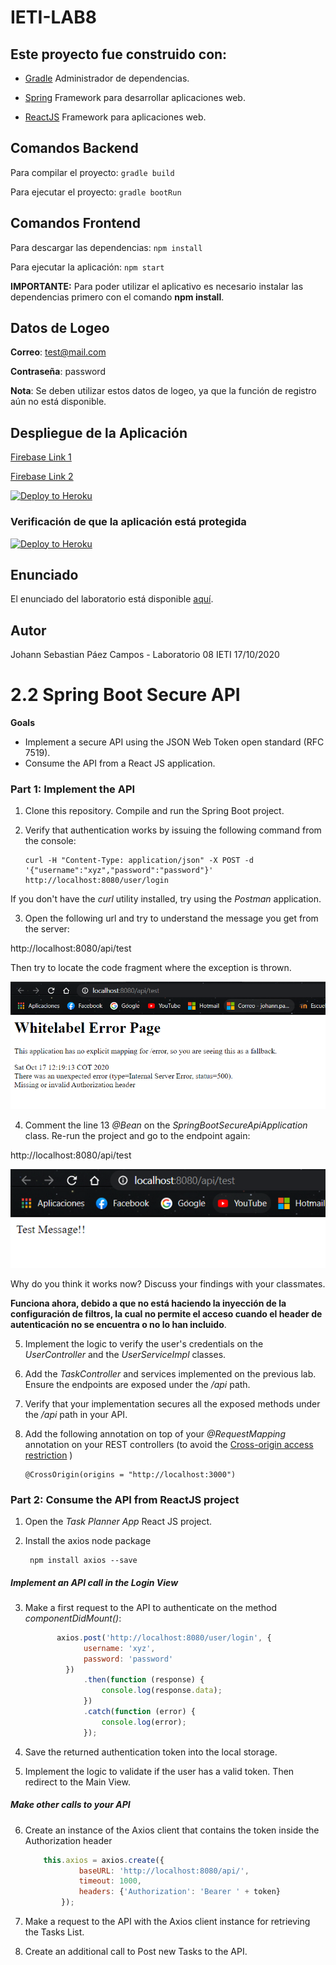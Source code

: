# IETI-LAB8



## Este proyecto fue construido con:

- [Gradle](https://gradle.org/) Administrador de dependencias.

- [Spring](https://spring.io/) Framework para desarrollar aplicaciones web.

- [ReactJS](https://es.reactjs.org/) Framework para aplicaciones web.

## Comandos Backend
  Para compilar el proyecto: ```gradle build```
  
  Para ejecutar el proyecto: ```gradle bootRun```  
      
## Comandos Frontend
  Para descargar las dependencias: ```npm install```
  
  Para ejecutar la aplicación: ```npm start```  
  
  **IMPORTANTE:** Para poder utilizar el aplicativo es necesario instalar las dependencias primero con el comando **npm install**.
  
## Datos de Logeo

**Correo**: test@mail.com

**Contraseña**: password

**Nota**: Se deben utilizar estos datos de logeo, ya que la función de registro aún no está disponible.

## Despliegue de la Aplicación

[Firebase Link 1](https://taskplanner-ieti-lab08.web.app/)

[Firebase Link 2](https://taskplanner-ieti-lab08.firebaseapp.com/)

[![Deploy to Heroku](https://www.herokucdn.com/deploy/button.svg)](https://mighty-brushlands-30483.herokuapp.com/)

### Verificación de que la aplicación está protegida

[![Deploy to Heroku](https://www.herokucdn.com/deploy/button.svg)](https://mighty-brushlands-30483.herokuapp.com/api/test)

## Enunciado
El enunciado del laboratorio está disponible [aquí](https://github.com/ieti-eci/2.2-spring-boot-secure-api-react).

## Autor
Johann Sebastian Páez Campos - Laboratorio 08 IETI 17/10/2020

# 2.2 Spring Boot Secure API

**Goals**

* Implement a secure API using the JSON Web Token open standard (RFC 7519). 
* Consume the API from a React JS application.

### Part 1: Implement the API

1. Clone this repository. Compile and run the Spring Boot project.
 
2. Verify that authentication works by issuing the following command from the console:
   
   ```
   curl -H "Content-Type: application/json" -X POST -d '{"username":"xyz","password":"password"}' http://localhost:8080/user/login
   ```
If you don't have the *curl* utility installed, try using the *Postman* application.

3. Open the following url and try to understand the message you get from the server:

http://localhost:8080/api/test

Then try to locate the code fragment where the exception is thrown.

![](Images/Image1.png)

4. Comment the line 13 *@Bean* on the *SpringBootSecureApiApplication* class. Re-run the project and go to the endpoint again:

http://localhost:8080/api/test

![](Images/Image2.png)
                    
Why do you think it works now? Discuss your findings with your classmates.

**Funciona ahora, debido a que no está haciendo la inyección de la configuración de filtros, la cual no permite el acceso cuando el header de autenticación no se encuentra o no lo han incluido**.
                    	
5. Implement the logic to verify the user's credentials on the *UserController* and the *UserServiceImpl* classes.

6. Add the *TaskController* and services implemented on the previous lab. Ensure the endpoints are exposed under the */api* path. 

7. Verify that your implementation secures all the exposed methods under the */api* path in your API.

8. Add the following annotation on top of your *@RequestMapping* annotation on your REST controllers (to avoid the [Cross-origin access restriction](https://developer.mozilla.org/en-US/docs/Web/HTTP/CORS)  )
    
    ````
    @CrossOrigin(origins = "http://localhost:3000")
    ````
    
### Part 2: Consume the API from ReactJS project

1. Open the *Task Planner App* React JS project.

2. Install the axios node package

    ````
     npm install axios --save
    ````

##### Implement an API call in the Login View
    
3. Make a first request to the API to authenticate on the method *componentDidMount()*:

    ```` Javascript
           axios.post('http://localhost:8080/user/login', {
                 username: 'xyz',
                 password: 'password'
             })
                 .then(function (response) {
                     console.log(response.data);
                 })
                 .catch(function (error) {
                     console.log(error);
                 });
    ````
    
4. Save the returned authentication token into the local storage.

5. Implement the logic to validate if the user has a valid token. Then redirect to the Main View.

##### Make other calls to your API

6. Create an instance of the Axios client that contains the token inside the Authorization header

    ```` Javascript
        this.axios = axios.create({
                baseURL: 'http://localhost:8080/api/',
                timeout: 1000,
                headers: {'Authorization': 'Bearer ' + token}
            });
    ````
    
    
7. Make a request to the API with the Axios client instance for retrieving the Tasks List.

8. Create an additional call to Post new Tasks to the API.
